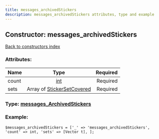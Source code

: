 ```yaml
---
title: messages_archivedStickers
description: messages_archivedStickers attributes, type and example
---
```

## Constructor: messages\_archivedStickers  
[Back to constructors index](index.md)



### Attributes:

| Name     |    Type       | Required |
|----------|:-------------:|---------:|
|count|[int](../types/int.md) | Required|
|sets|Array of [StickerSetCovered](../types/StickerSetCovered.md) | Required|



### Type: [messages\_ArchivedStickers](../types/messages_ArchivedStickers.md)


### Example:

```
$messages_archivedStickers = ['_' => 'messages_archivedStickers', 'count' => int, 'sets' => [Vector t], ];
```